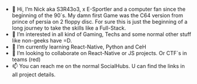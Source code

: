 - 👋 Hi, I’m Nick aka S3R43o3, x E-Sportler and a computer fan since the beginning of the 90`s. My damn first Game was the C64 version from prince of persia on 2 floppy disc.
  For sure this is just the beginning of a long journey to take the skills like a Full-Stack.
- 👀 I’m interested in all kind of Gaming, Techs and some normal other stuff like non-geeks have =D.
- 🌱 I’m currently learning React-Native, Python and CeH
- 💞️ I’m looking to collaborate on React-Native or JS projects. Or CTF´s in teams (red)
- 📫 You can reach me on the normal SocialHubs. U can find the links in all project details.

<!---
sera619/sera619 is a ✨ special ✨ repository because its `README.md` (this file) appears on your GitHub profile.
You can click the Preview link to take a look at your changes.
--->
